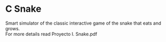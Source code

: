 # C Snake
Smart simulator of the classic interactive game of the snake that eats and grows.  
For more details read Proyecto I. Snake.pdf
